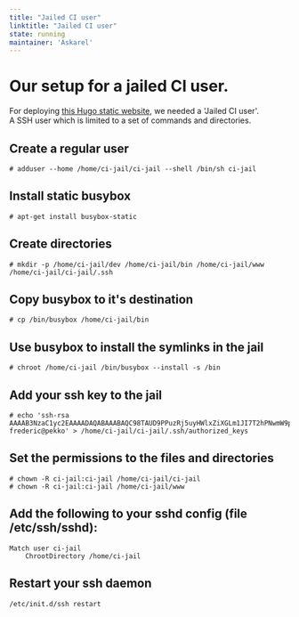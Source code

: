 ```yaml
---
title: "Jailed CI user"
linktitle: "Jailed CI user"
state: running
maintainer: 'Askarel'
---
```


# Our setup for a jailed CI user.
For deploying [this Hugo static website](../website), we needed a 'Jailed CI user'.  
A SSH user which is limited to a set of commands and directories.  

## Create a regular user
~~~~
# adduser --home /home/ci-jail/ci-jail --shell /bin/sh ci-jail
~~~~

## Install static busybox
~~~~
# apt-get install busybox-static
~~~~

## Create directories
~~~~
# mkdir -p /home/ci-jail/dev /home/ci-jail/bin /home/ci-jail/www /home/ci-jail/ci-jail/.ssh
~~~~

## Copy busybox to it's destination
~~~~
# cp /bin/busybox /home/ci-jail/bin
~~~~

## Use busybox to install the symlinks in the jail
~~~~
# chroot /home/ci-jail /bin/busybox --install -s /bin
~~~~

## Add your ssh key to the jail
~~~~
# echo 'ssh-rsa AAAAB3NzaC1yc2EAAAADAQABAAABAQC98TAUD9PPuzRj5uyHWlxZiXGLm1JI7T2hPNwmW9pU5V/guoJ90VTNQ7lugEoX8HYxB7JC0/RA5ogJBkhcQHIAMIGT6yM7F2zzVv9LadbiMU0KrB2dZVmPKKxi49uqqj+d8zIWTbm4tLf7xdF42kr7c2AUl1kYzaD1ymlAXSavvHTg7y/h2/mZ36F7WZmVwa7Q6iI5Vuca66lauwGgl1ETS2lwneQn+CWDZFMSFDT9TmphR8mpISi8063oTwvvHa/t0bpeQnKltg1iqM2YGTlIGTgXuEWsiAARfF96zhOUAXseA9WHeCTDUITmycFau4+ILxVH47Z6oC11W52BtwIf frederic@pekko' > /home/ci-jail/ci-jail/.ssh/authorized_keys
~~~~

## Set the permissions to the files and directories
~~~~
# chown -R ci-jail:ci-jail /home/ci-jail/ci-jail
# chown -R ci-jail:ci-jail /home/ci-jail/www
~~~~

## Add the following to your sshd config (file /etc/ssh/sshd):
~~~~
Match user ci-jail
	ChrootDirectory /home/ci-jail
~~~~

## Restart your ssh daemon
~~~~
/etc/init.d/ssh restart
~~~~
